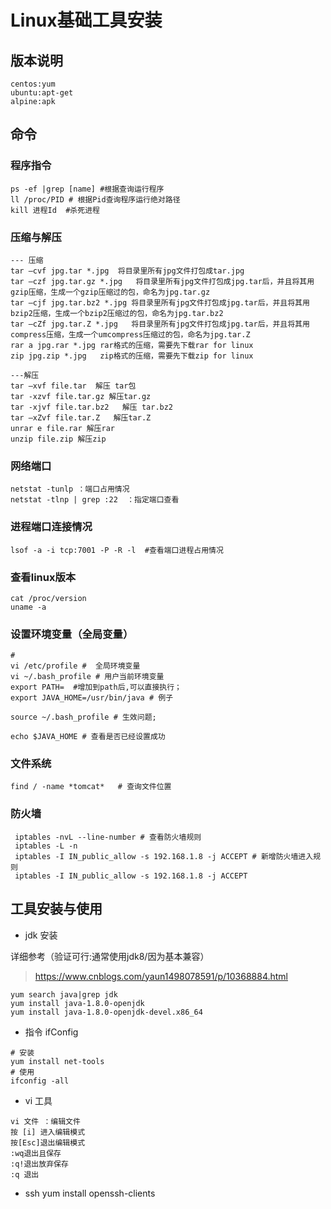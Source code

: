 # Linux基础工具安装

## 版本说明

```shell
centos:yum
ubuntu:apt-get
alpine:apk
```

## 命令

### 程序指令

```shell
ps -ef |grep [name] #根据查询运行程序
ll /proc/PID # 根据Pid查询程序运行绝对路径
kill 进程Id  #杀死进程
```

### 压缩与解压

```shell
--- 压缩
tar –cvf jpg.tar *.jpg  将目录里所有jpg文件打包成tar.jpg
tar –czf jpg.tar.gz *.jpg   将目录里所有jpg文件打包成jpg.tar后，并且将其用gzip压缩，生成一个gzip压缩过的包，命名为jpg.tar.gz
tar –cjf jpg.tar.bz2 *.jpg 将目录里所有jpg文件打包成jpg.tar后，并且将其用bzip2压缩，生成一个bzip2压缩过的包，命名为jpg.tar.bz2
tar –cZf jpg.tar.Z *.jpg   将目录里所有jpg文件打包成jpg.tar后，并且将其用compress压缩，生成一个umcompress压缩过的包，命名为jpg.tar.Z
rar a jpg.rar *.jpg rar格式的压缩，需要先下载rar for linux
zip jpg.zip *.jpg   zip格式的压缩，需要先下载zip for linux

---解压
tar –xvf file.tar  解压 tar包
tar -xzvf file.tar.gz 解压tar.gz
tar -xjvf file.tar.bz2   解压 tar.bz2
tar –xZvf file.tar.Z   解压tar.Z
unrar e file.rar 解压rar
unzip file.zip 解压zip
```

### 网络端口

```shell
netstat -tunlp ：端口占用情况
netstat -tlnp | grep :22  ：指定端口查看
```

### 进程端口连接情况

```shell
lsof -a -i tcp:7001 -P -R -l  #查看端口进程占用情况
```

### 查看linux版本

```shell
cat /proc/version
uname -a
```

### 设置环境变量（全局变量）

```shell
# 
vi /etc/profile #  全局环境变量
vi ~/.bash_profile # 用户当前环境变量
export PATH=  #增加到path后,可以直接执行；
export JAVA_HOME=/usr/bin/java # 例子

source ~/.bash_profile # 生效问题;

echo $JAVA_HOME # 查看是否已经设置成功
```

### 文件系统

```shell
find / -name *tomcat*   # 查询文件位置
```

### 防火墙

```shell
 iptables -nvL --line-number # 查看防火墙规则
 iptables -L -n
 iptables -I IN_public_allow -s 192.168.1.8 -j ACCEPT # 新增防火墙进入规则
 iptables -I IN_public_allow -s 192.168.1.8 -j ACCEPT
```

## 工具安装与使用

* jdk 安装

详细参考（验证可行:通常使用jdk8/因为基本兼容）

> https://www.cnblogs.com/yaun1498078591/p/10368884.html

```shell
yum search java|grep jdk
yum install java-1.8.0-openjdk
yum install java-1.8.0-openjdk-devel.x86_64
```

* 指令 ifConfig

```shell
# 安装
yum install net-tools 
# 使用
ifconfig -all  
```

* vi 工具

```shell
vi 文件 ：编辑文件
按 [i] 进入编辑模式  
按[Esc]退出编辑模式 
:wq退出且保存
:q!退出放弃保存
:q 退出
```

* ssh
  yum  install openssh-clients

